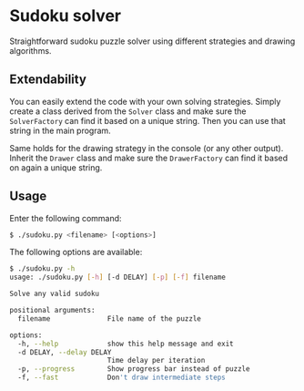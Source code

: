 # Sudoku solver
Straightforward sudoku puzzle solver using different strategies and drawing algorithms.

## Extendability
You can easily extend the code with your own solving strategies. Simply create a class derived from the `Solver` class and make sure the `SolverFactory` can find it based on a unique string. Then you can use that string in the main program.

Same holds for the drawing strategy in the console (or any other output). Inherit the `Drawer` class and make sure the `DrawerFactory` can find it based on again a unique string.

## Usage
Enter the following command:

```sh
$ ./sudoku.py <filename> [<options>]
```

The following options are available:

```sh
$ ./sudoku.py -h
usage: ./sudoku.py [-h] [-d DELAY] [-p] [-f] filename

Solve any valid sudoku

positional arguments:
  filename              File name of the puzzle

options:
  -h, --help            show this help message and exit
  -d DELAY, --delay DELAY
                        Time delay per iteration
  -p, --progress        Show progress bar instead of puzzle
  -f, --fast            Don't draw intermediate steps
```
